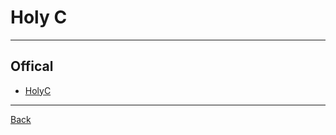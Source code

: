 # Holy C

---

## Offical

- [HolyC](https://holyc-lang.com/)

---

[Back](./../FunRecreationalProgram.md)
